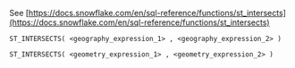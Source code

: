 See [https://docs.snowflake.com/en/sql-reference/functions/st_intersects](https://docs.snowflake.com/en/sql-reference/functions/st_intersects)
```
ST_INTERSECTS( <geography_expression_1> , <geography_expression_2> )

ST_INTERSECTS( <geometry_expression_1> , <geometry_expression_2> )
```
